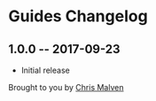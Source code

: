 # Guides Changelog

## 1.0.0 -- 2017-09-23

* Initial release

Brought to you by [Chris Malven](http://malven.co)
